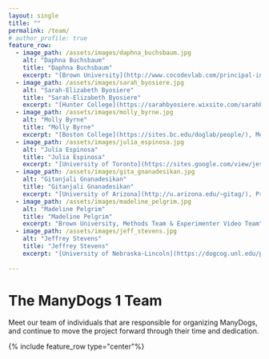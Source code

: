 ```yaml
---
layout: single
title: ""
permalink: /team/
# author_profile: true
feature_row:
  - image_path: /assets/images/daphna_buchsbaum.jpg
    alt: "Daphna Buchsbaum"
    title: "Daphna Buchsbaum"
    excerpt: "[Brown University](http://www.cocodevlab.com/principal-investigator.html/), Project Coordinator"
  - image_path: /assets/images/sarah_byosiere.jpg
    alt: "Sarah-Elizabeth Byosiere"
    title: "Sarah-Elizabeth Byosiere"
    excerpt: "[Hunter College](https://sarahbyosiere.wixsite.com/sarahbyosiere/about), Project Coordinator"
  - image_path: /assets/images/molly_byrne.jpg
    alt: "Molly Byrne"
    title: "Molly Byrne"
    excerpt: "[Boston College](https://sites.bc.edu/doglab/people/), Methods Team"
  - image_path: /assets/images/julia_espinosa.jpg
    alt: "Julia Espinosa"
    title: "Julia Espinosa"
    excerpt: "[University of Toronto](https://sites.google.com/view/jespinosa), Project Coordinator, Data Team & Website Team"
  - image_path: /assets/images/gita_gnanadesikan.jpg
    alt: "Gitanjali Gnanadesikan"
    title: "Gitanjali Gnanadesikan"
    excerpt: "[University of Arizona](http://u.arizona.edu/~gitag/), Project Coordinator & Experimenter Video Team"
  - image_path: /assets/images/madeline_pelgrim.jpg
    alt: "Madeline Pelgrim"
    title: "Madeline Pelgrim"
    excerpt: "Brown University, Methods Team & Experimenter Video Team"
  - image_path: /assets/images/jeff_stevens.jpg
    alt: "Jeffrey Stevens"
    title: "Jeffrey Stevens"
    excerpt: "[University of Nebraska-Lincoln](https://dogcog.unl.edu/people), Data Team & Website Team"
 
---
```


# The ManyDogs 1 Team
Meet our team of individuals that are responsible for organizing ManyDogs, and continue to move the project forward through their time and dedication.  

{% include feature_row type="center"%}

<!--
* [Daphna Buchsbaum](http://www.cocodevlab.com/principal-investigator.html/), _Brown University_<br>
  Project Coordinator

* [Sarah-Elizabeth Byosiere](https://sarahbyosiere.wixsite.com/sarahbyosiere/about), _Hunter College_<br> 
  Project Coordinator

* [Molly Byrne](https://sites.bc.edu/doglab/people/), _Boston College_<br>
  Methods Team

* [Julia Espinosa](https://sites.google.com/view/jespinosa), _University of Toronto_<br> 
  Project Coordinator, Data Team & Website Team

* [Gitanjali E. Gnanadesikan](http://u.arizona.edu/~gitag/), _University of Arizona_<br>
  Project Coordinator & Experimenter Video Team

* Madeline Pelgrim, _Brown University_<br>
  Methods Team & Experimenter Video Team

* [Jeffrey Stevens](https://dogcog.unl.edu/people), _University of Nebraska-Lincoln_<br>
  Data Team & Website Team -->